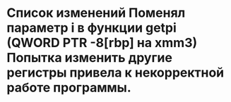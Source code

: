 <h1> Список изменений 
Поменял параметр i в функции getpi
<br>(QWORD PTR -8[rbp] на xmm3)
<br>Попытка изменить другие регистры привела к некорректной работе программы.
